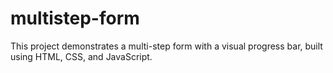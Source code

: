# multistep-form
This project demonstrates a multi-step form with a visual progress bar, built using HTML, CSS, and JavaScript.
